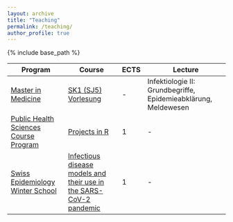 ```yaml
---
layout: archive
title: "Teaching"
permalink: /teaching/
author_profile: true
---
```


{% include base_path %}

Program | Course | ECTS | Lecture
------- | ------ | ---- | -------
[Master in Medicine](https://www.medizin.unibe.ch/studies/study_programs/master_in_medicine/index_eng.html) | [SK1 (SJ5) Vorlesung](https://www.ksl.unibe.ch/KSL/kurzansicht?4&stammNr=451204&semester=FS2023&lfdNr=0) | - | Infektiologie II: Grundbegriffe, Epidemieabklärung, Meldewesen
[Public Health Sciences Course Program](https://www.medizin.unibe.ch/phs) | [Projects in R](https://ispmbern.github.io/projects-in-R/) | 1 | -
[Swiss Epidemiology Winter School](https://www.epi-winterschool.org)| [Infectious disease models and their use in the SARS-CoV-2 pandemic](https://www.epi-winterschool.org/wp-content/uploads/2021/06/WS2022_AlthausRiouHodcroft_Infectious_disease_description.pdf) | 1 | -
